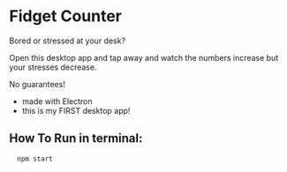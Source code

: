 Fidget Counter
==============

Bored or stressed at your desk?

Open this desktop app and tap away and watch the numbers increase but your stresses decrease.

No guarantees!

* made with Electron
* this is my FIRST desktop app!

## How To Run in terminal:

```
  npm start

```
